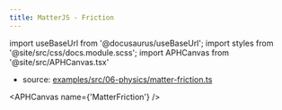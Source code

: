```yaml
---
title: MatterJS - Friction
---
```


import useBaseUrl from '@docusaurus/useBaseUrl';
import styles from '@site/src/css/docs.module.scss';
import APHCanvas from '@site/src/APHCanvas.tsx'

- source: [examples/src/06-physics/matter-friction.ts](https://github.com/APHGames/examples/blob/main/src/06-physics/matter-friction.ts)


<APHCanvas name={'MatterFriction'} />

